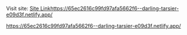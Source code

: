 Visit site: [Site Link](https://65ec2616c99fd97afa5662f6--darling-tarsier-e09d3f.netlify.app/)https://65ec2616c99fd97afa5662f6--darling-tarsier-e09d3f.netlify.app/


https://65ec2616c99fd97afa5662f6--darling-tarsier-e09d3f.netlify.app/
